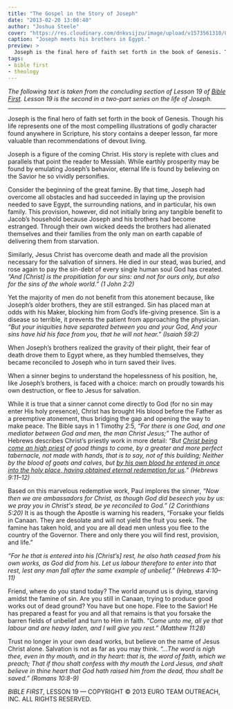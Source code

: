 ```yaml
---
title: "The Gospel in the Story of Joseph"
date: "2013-02-20 13:00:40"
author: "Joshua Steele"
cover: "https://res.cloudinary.com/dnkvsijzu/image/upload/v1573561310/OFReport/2013-02-20-gospel-story-joseph/joseph_meets_his_brothers-12-6_c03qe5.jpg"
caption: "Joseph meets his brothers in Egypt."
preview: >
  Joseph is the final hero of faith set forth in the book of Genesis. Though his life represents one of the most compelling illustrations of godly character found anywhere in Scripture, his story contains a deeper lesson, far more valuable than recommendations of devout living.
tags:
- bible first
- theology
---
```


*The following text is taken from the concluding section of Lesson 19 of [Bible First](http://getbiblefirst.com/). Lesson 19 is the second in a two-part series on the life of Joseph.* 

---

Joseph is the final hero of faith set forth in the book of Genesis. Though his life represents one of the most compelling illustrations of godly character found anywhere in Scripture, his story contains a deeper lesson, far more valuable than recommendations of devout living.

Joseph is a figure of the coming Christ. His story is replete with clues and parallels that point the reader to Messiah. While earthly prosperity may be found by emulating Joseph’s behavior, eternal life is found by believing on the Savior he so vividly personifies.

Consider the beginning of the great famine. By that time, Joseph had overcome all obstacles and had succeeded in laying up the provision needed to save Egypt, the surrounding nations, and in particular, his own family. This provision, however, did not initially bring any tangible benefit to Jacob’s household because Joseph and his brothers had become estranged. Through their own wicked deeds the brothers had alienated themselves and their families from the only man on earth capable of delivering them from starvation.

Similarly, Jesus Christ has overcome death and made all the provision necessary for the salvation of sinners. He died in our stead, was buried, and rose again to pay the sin-debt of every single human soul God has created. *“And [Christ] is the propitiation for our sins: and not for ours only, but also for the sins of the whole world.” (1 John 2:2)*

Yet the majority of men do not benefit from this atonement because, like Joseph’s older brothers, they are still estranged. Sin has placed man at odds with his Maker, blocking him from God’s life-giving presence. Sin is a disease so terrible, it prevents the patient from approaching the physician. *“But your iniquities have separated between you and your God, And your sins have hid his face from you, that he will not hear.” (Isaiah 59:2)*

When Joseph’s brothers realized the gravity of their plight, their fear of death drove them to Egypt where, as they humbled themselves, they became reconciled to Joseph who in turn saved their lives.

When a sinner begins to understand the hopelessness of his position, he, like Joseph’s brothers, is faced with a choice: march on proudly towards his own destruction, or flee to Jesus for salvation.

While it is true that a sinner cannot come directly to God (for no sin may enter His holy presence), Christ has brought His blood before the Father as a preemptive atonement, thus bridging the gap and opening the way to make peace. The Bible says in 1 Timothy 2:5, *“For there is one God, and one mediator between God and men, the man Christ Jesus;”* The author of Hebrews describes Christ’s priestly work in more detail: *“But <span style="text-decoration: underline;">Christ being come an high priest</span> of good things to come, by a greater and more perfect tabernacle, not made with hands, that is to say, not of this building; Neither by the blood of goats and calves, but <span style="text-decoration: underline;">by his own blood he entered in once into the holy place, having obtained eternal redemption for us</span>.” (Hebrews 9:11–12)*

Based on this marvelous redemptive work, Paul implores the sinner, *“Now then we are ambassadors for Christ, as though God did beseech you by us: we pray you in Christ's stead, be ye reconciled to God.” (2 Corinthians 5:20)* It is as though the Apostle is warning his readers, “Forsake your fields in Canaan. They are desolate and will not yield the fruit you seek. The famine has taken hold, and you are all dead men unless you flee to the country of the Governor. There and only there you will find rest, provision, and life.”

*“For he that is entered into his [Christ’s] rest, he also hath ceased from his own works, as God did from his. Let us labour therefore to enter into that rest, lest any man fall after the same example of unbelief.” (Hebrews 4:10–11)*

Friend, where do you stand today? The world around us is dying, starving amidst the famine of sin. Are you still in Canaan, trying to produce good works out of dead ground? You have but one hope. Flee to the Savior! He has prepared a feast for you and all that remains is that you forsake the barren fields of unbelief and turn to Him in faith. *“Come unto me, all ye that labour and are heavy laden, and I will give you rest.” (Matthew 11:28)*

Trust no longer in your own dead works, but believe on the name of Jesus Christ alone. Salvation is not as far as you may think. *“…The word is nigh thee, even in thy mouth, and in thy heart: that is, the word of faith, which we preach; That if thou shalt confess with thy mouth the Lord Jesus, and shalt believe in thine heart that God hath raised him from the dead, thou shalt be saved.” (Romans 10:8-9)*

*BIBLE FIRST*, LESSON 19 &mdash; COPYRIGHT &copy; 2013 EURO TEAM OUTREACH, INC. ALL RIGHTS RESERVED.
